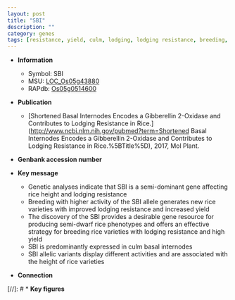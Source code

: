 ```yaml
---
layout: post
title: "SBI"
description: ""
category: genes
tags: [resistance, yield, culm, lodging, lodging resistance, breeding, height]
---
```


* **Information**  
    + Symbol: SBI  
    + MSU: [LOC_Os05g43880](http://rice.uga.edu/cgi-bin/ORF_infopage.cgi?orf=LOC_Os05g43880)  
    + RAPdb: [Os05g0514600](https://rapdb.dna.affrc.go.jp/locus/?name=Os05g0514600)  

* **Publication**  
    + [Shortened Basal Internodes Encodes a Gibberellin 2-Oxidase and Contributes to Lodging Resistance in Rice.](http://www.ncbi.nlm.nih.gov/pubmed?term=Shortened Basal Internodes Encodes a Gibberellin 2-Oxidase and Contributes to Lodging Resistance in Rice.%5BTitle%5D), 2017, Mol Plant.

* **Genbank accession number**  

* **Key message**  
    + Genetic analyses indicate that SBI is a semi-dominant gene affecting rice height and lodging resistance
    + Breeding with higher activity of the SBI allele generates new rice varieties with improved lodging resistance and increased yield
    + The discovery of the SBI provides a desirable gene resource for producing semi-dwarf rice phenotypes and offers an effective strategy for breeding rice varieties with lodging resistance and high yield
    + SBI is predominantly expressed in culm basal internodes
    + SBI allelic variants display different activities and are associated with the height of rice varieties

* **Connection**  

[//]: # * **Key figures**  


